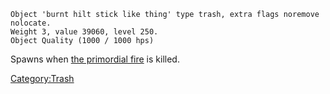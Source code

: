 `Object 'burnt hilt stick like thing' type trash, extra flags noremove nolocate.`  
`Weight 3, value 39060, level 250.`  
`Object Quality (1000 / 1000 hps)`

Spawns when [the primordial fire](The_primordial_fire.md "wikilink") is
killed.

[Category:Trash](Category:Trash "wikilink")

